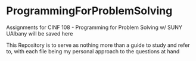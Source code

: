 # ProgrammingForProblemSolving
Assignments for CINF 108 - Programming for Problem Solving w/ SUNY UAlbany will be saved here

This Repository is to serve as nothing more than a guide to study and refer to, with each file being my personal approach to the questions at hand

